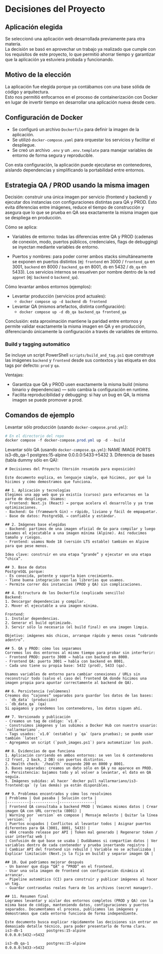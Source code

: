 # Decisiones del Proyecto

## Aplicación elegida
Se seleccionó una aplicación web desarrollada previamente para otra materia.  
La decisión se basó en aprovechar un trabajo ya realizado que cumple con los requisitos de este proyecto, lo que permitió ahorrar tiempo y garantizar que la aplicación ya estuviera probada y funcionando.

## Motivo de la elección
La aplicación fue elegida porque ya contábamos con una base sólida de código y arquitectura.  
Esto nos permitió enfocarnos en el proceso de containerización con Docker en lugar de invertir tiempo en desarrollar una aplicación nueva desde cero.

## Configuración de Docker
- Se configuró un archivo `Dockerfile` para definir la imagen de la aplicación.  
- Se utilizó `docker-compose.yaml` para orquestar los servicios y facilitar el despliegue.  
- Se creó un archivo `.env` y un `.env.template` para manejar variables de entorno de forma segura y reproducible.  

Con esta configuración, la aplicación puede ejecutarse en contenedores, aislando dependencias y simplificando la portabilidad entre entornos.

## Estrategia QA / PROD usando la misma imagen

Decisión: construir una única imagen por servicio (frontend y backend) y ejecutar dos instancias con configuraciones distintas para QA y PROD. Esto evita diferencias entre imágenes, reduce el tiempo de construcción y asegura que lo que se prueba en QA sea exactamente la misma imagen que se despliega en producción.

Cómo se aplica:
- Variables de entorno: todas las diferencias entre QA y PROD (cadenas de conexión, modo, puertos públicos, credenciales, flags de debugging) se inyectan mediante variables de entorno.


- Puertos y nombres: para poder correr ambos stacks simultáneamente se exponen en puertos distintos (ej: `frontend` en 3000 / `frontend_qa` en 3001, `backend` en 8000 / `backend_qa` en 8001, `db` en 5432 / `db_qa` en 5433). Los servicios internos se resuelven por nombre dentro de la red `appnet` (ej: `backend` o `backend_qa`).


Cómo levantar ambos entornos (ejemplos):
- Levantar producción (servicios prod actuales):
	- `docker compose up -d backend db frontend`
- Levantar QA (mismos artefactos, distinta configuración):
	- `docker compose up -d db_qa backend_qa frontend_qa`


Conclusión: esta aproximación mantiene la paridad entre entornos y permite validar exactamente la misma imagen en QA y en producción, diferenciando únicamente la configuración a través de variables de entorno.

### Build y tagging automático

Se incluye un script PowerShell `scripts/build_and_tag.ps1` que construye las imágenes `backend` y `frontend` desde sus contextos y las etiqueta en dos tags por defecto: `prod` y `qa`.


Ventajas:
- Garantiza que QA y PROD usen exactamente la misma build (mismo binario y dependencias) — solo cambia la configuración en runtime.
- Facilita reproducibilidad y debugging: si hay un bug en QA, la misma imagen se puede promover a prod.

## Comandos de ejemplo

Levantar sólo producción (usando `docker-compose.prod.yml`):

```powershell
# En el directorio del repo
docker compose -f docker-compose.prod.yml up -d --build
```

Levantar sólo QA (usando `docker-compose.qa.yml`):
NAME               IMAGE                                   PORTS
is3-db_qa-1        postgres:15-alpine                      0.0.0.0:5433->5432
3. Diferencia de bases (tabla dummy sólo en QA):
```
# Decisiones del Proyecto (Versión resumida para exposición)

Este documento explica, en lenguaje simple, qué hicimos, por qué lo hicimos y cómo demostramos que funciona.

## 1. Aplicación y tecnologías
Elegimos una app web que ya existía (cursos) para enfocarnos en la parte de despliegue. Usamos:
- Frontend: Next.js (React) → porque acelera el desarrollo y ya trae optimizaciones.
- Backend: Go (framework Gin) → rápido, liviano y fácil de empaquetar.
- Base de datos: PostgreSQL → confiable y estándar.

## 2. Imágenes base elegidas
- Backend: partimos de una imagen oficial de Go para compilar y luego pasamos el ejecutable a una imagen mínima (Alpine). Así reducimos tamaño y riesgos.
- Frontend: usamos Node 18 (versión LTS estable) también en Alpine para que pese menos.

Idea clave: construir en una etapa “grande” y ejecutar en una etapa “chica”.

## 3. Base de datos
PostgreSQL porque:
- Es conocida, potente y soporta bien crecimiento.
- Tiene buena integración con las librerías que usamos.
- Permite correr dos instancias (PROD y QA) sin complicaciones.

## 4. Estructura de los Dockerfile (explicado sencillo)
Backend:
1. Descargar dependencias y compilar.
2. Mover el ejecutable a una imagen mínima.

Frontend:
1. Instalar dependencias.
2. Generar el build optimizado.
3. Servir sólo lo necesario (el build final) en una imagen limpia.

Objetivo: imágenes más chicas, arranque rápido y menos cosas “sobrando adentro”.

## 5. QA y PROD: cómo los separamos
Corremos los dos entornos al mismo tiempo para probar sin interferir:
- Frontend PROD: puerto 3000 → habla con backend en 8000.
- Frontend QA: puerto 3001 → habla con backend en 8001.
- Cada uno tiene su propia base: 5432 (prod), 5433 (qa).

Usamos variables de entorno para cambiar conexiones / URLs sin reconstruir todo (salvo el caso del frontend QA donde hicimos una imagen propia para apuntar correctamente al backend de QA).

## 6. Persistencia (volúmenes)
Creamos dos “cajones” separados para guardar los datos de las bases:
- `db_data` (producción)
- `db_data_qa` (qa)
Si apagamos y prendemos los contenedores, los datos siguen ahí.

## 7. Versionado y publicación
- Creamos un tag de código: `v1.0`.
- Construimos imágenes y las subimos a Docker Hub con nuestro usuario: `nallarmariano`.
- Tags usados: `v1.0` (estable) y `qa` (para pruebas); se puede usar también `latest`.
- Agregamos un script (`push_images.ps1`) para automatizar los push.

## 8. Evidencias de que funciona
1. Aplicación corriendo en ambos entornos: se ven los 6 contenedores (2 front, 2 back, 2 DB) con puertos distintos.
2. Health check: `/health` responde 200 en 8000 y 8001.
3. Bases separadas: creamos un dato sólo en QA y no aparece en PROD.
4. Persistencia: bajamos todo y al volver a levantar, el dato en QA seguía.
5. Imágenes subidas: al hacer `docker pull nallarmariano/is3-frontend:qa` (y las demás) ya están disponibles.

## 9. Problemas encontrados y cómo los resolvimos
| Problema | Qué pasaba | Solución corta |
|----------|------------|----------------|
| Frontend QA consultaba a backend PROD | Veíamos mismos datos | Crear imagen QA con URL correcta (8001) |
| Warning por `version` en compose | Mensaje molesto | Quitar la línea `version:` |
| Puertos ocupados | Conflictos al levantar todos | Asignar puertos diferentes para QA (3001, 8001, 5433) |
| 404 creando release por API | Token mal generado | Regenerar token / usar interfaz web |
| Confusión de qué base se usaba | Dudábamos si compartían datos | Ver variables dentro de cada contenedor y prueba insertando registro |
| Cambiar API del frontend sin rebuild | Variable no se actualizaba | Explicar limitación (Next.js la fija en build) y separar imagen QA |

## 10. Qué podríamos mejorar después
- Un banner que diga “QA” o “PROD” en el frontend.
- Usar una sola imagen de frontend con configuración dinámica al arrancar.
- Pipeline automático (CI) para construir y publicar imágenes al hacer un tag.
- Guardar contraseñas reales fuera de los archivos (secret manager).

## 11. Resumen final
Logramos levantar y aislar dos entornos completos (PROD y QA) con la misma base de código, manteniendo datos, configuraciones y puertos separados. Documentamos el proceso, publicamos las imágenes y demostramos que cada entorno funciona de forma independiente.

Este documento busca explicar rápidamente las decisiones sin entrar en demasiado detalle técnico, para poder presentarlo de forma clara.
is3-db-1           postgres:15-alpine                      0.0.0.0:5432->5432

is3-db_qa-1        postgres:15-alpine                      0.0.0.0:5433->5432

```
